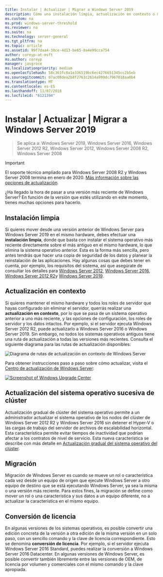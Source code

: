 ```yaml
---
title: Instalar | Actualizar | Migrar a Windows Server 2019
description: Cómo una instalación limpia, actualización en contexto o migrar a Windows Server 2019.
ms.custom: na
ms.prod: windows-server-threshold
ms.reviewer: na
ms.suite: na
ms.technology: server-general
ms.tgt_pltfrm: na
ms.topic: article
ms.assetid: 99f7daa4-30ce-4d13-be65-0a4e99cca754
author: coreyp-at-msft
ms.author: coreyp
manager: jasgroce
ms.localizationpriority: medium
ms.openlocfilehash: 58c363fc0a1e336519bc6ec4276651345cc2b5eb
ms.sourcegitcommit: 07ac08dea2b8f2763c2614a999dc7967018aa0b4
ms.translationtype: MT
ms.contentlocale: es-ES
ms.lasthandoff: 11/07/2018
ms.locfileid: "6121394"
---
```

# Instalar | Actualizar | Migrar a Windows Server 2019

>Se aplica a: Windows Server 2019, Windows Server 2016, Windows Server 2012 R2, Windows Server 2012, Windows Server 2008 R2, Windows Server 2008

> [!IMPORTANT]
> El soporte técnico ampliado para Windows Server 2008 R2 y Windows Server 2008 termina en enero de 2020. [Más información sobre las opciones de actualización](http://aka.ms/upgradecenter).

¿Ha llegado la hora de pasar a una versión más reciente de Windows Server? En función de la versión que estés utilizando en este momento, tienes muchas opciones para hacerlo.

## Instalación limpia
Si quieres mover desde una versión anterior de Windows Server para Windows Server 2019 en el mismo hardware, debes efectuar una **instalación limpia**, donde que basta con instalar el sistema operativo más reciente directamente sobre el más antiguo en el mismo hardware, lo que elimina la sistema operativo anterior. Esta es la forma más sencilla, pero antes tendrás que hacer una copia de seguridad de los datos y planear la reinstalación de las aplicaciones. Hay algunas cosas que debes tener en cuenta, por ejemplo, los requisitos del sistema, así que asegúrate de consultar los detalles para [Windows Server 2012](https://technet.microsoft.com/library/jj134246.aspx), [Windows Server 2016](https://go.microsoft.com/fwlink/?LinkID=825558), [Windows Server 2012 R2](https://technet.microsoft.com/library/dn303418)y [Windows Server 2019](https://go.microsoft.com/fwlink/?linkid=2006124).

## Actualización en contexto
Si quieres mantener el mismo hardware y todos los roles de servidor que hayas configurado sin eliminar el servidor, querrás realizar una **actualización en contexto**, por lo que se pasa de un sistema operativo anterior a uno más reciente, y las opciones de configuración, los roles de servidor y los datos intactos. Por ejemplo, si el servidor ejecuta Windows Server 2012 R2, puede actualizarlo a Windows Server 2016 o Windows Server 2019. Sin embargo, no todos los sistemas operativos antiguos tiene una ruta de actualización a todas las versiones más recientes. Consulta el siguiente diagrama para las rutas de actualización disponibles:

![Diagrama de rutas de actualización en contexto de Windows Server](media/upgrade-paths.png)

Para obtener instrucciones paso a paso sobre cómo actualizar, visita el [Centro de actualización de Windows Server](http://aka.ms/upgradecenter):

<a href="http://aka.ms/upgradecenter"><img src="media/upgrade-center.png" alt="Screenshot of Windows Upgrade Center" title="Centro de actualización de Windows Server"></a>

## Actualización del sistema operativo sucesiva de clúster
Actualización gradual de clúster del sistema operativo permite a un administrador actualizar el sistema operativo de los nodos del clúster de Windows Server 2012 R2 y Windows Server 2016 sin detener el Hyper-V o las cargas de trabajo del servidor de archivos de escalabilidad horizontal. Esta característica permite evitar tiempos de inactividad que podrían afectar a los contratos de nivel de servicio. Esta nueva característica se describe con más detalle en [Actualización gradual del sistema operativo del clúster](https://technet.microsoft.com/windows-server-docs/failover-clustering/cluster-operating-system-rolling-upgrade).

## Migración

Migración de Windows Server es cuando se mueve un rol o característica cada vez desde un equipo de origen que ejecute Windows Server a otro equipo de destino que se está ejecutando Windows Server, ya sea la misma o una versión más reciente. Para estos fines, la migración se define como mover un rol o una característica y sus datos a un equipo diferente, no a actualizar la característica en el mismo equipo. 

## Conversión de licencia
En algunas versiones de los sistemas operativos, es posible convertir una edición concreta de la versión a otra edición de la misma versión en un solo paso, con un sencillo comando y la clave de licencia correspondiente. Esto se denomina **conversión de licencia**. Por ejemplo, si el servidor ejecuta Windows Server 2016 Standard, puedes realizar la conversión a Windows Server 2016 Datacenter. En algunas versiones de Windows Server, es posible convertir también libremente entre las versiones de OEM, de licencia por volumen y comerciales con el mismo comando y la clave apropiada.


 
 

